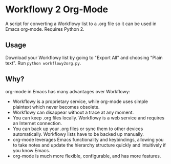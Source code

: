 # Workflowy 2 Org-Mode

A script for converting a Workflowy list to a .org file so it can be used in Emacs org-mode. Requires Python 2.

## Usage

Download your Workflowy list by going to "Export All" and choosing "Plain text". Run `python workflowy2org.py`.

## Why?

org-mode in Emacs has many advantages over Workflowy:

* Workflowy is a proprietary service, while org-mode uses simple plaintext which never becomes obsolete.
* Workflowy can disappear without a trace at any moment.
* You can keep .org files locally. Workflowy is a web service and requires an Internet connection.
* You can back up your .org files or sync them to other devices automatically. Workflowy lists have to be backed up manually.
* org-mode leverages Emacs functionality and keybindings, allowing you to take notes and update the hierarchy structure quickly and intuitively if you know Emacs.
* org-mode is much more flexible, configurable, and has more features.
